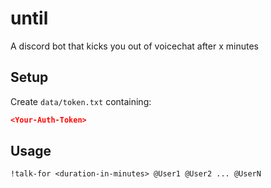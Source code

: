 # until

A discord bot that kicks you out of voicechat after x minutes

## Setup

Create `data/token.txt` containing:

```json
<Your-Auth-Token>
```

## Usage

```shell
!talk-for <duration-in-minutes> @User1 @User2 ... @UserN
```
